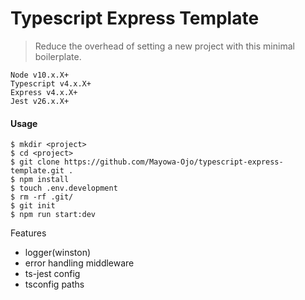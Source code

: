 # Typescript Express Template

> Reduce the overhead of setting a new project with this minimal boilerplate.

```
Node v10.x.X+
Typescript v4.x.X+
Express v4.x.X+
Jest v26.x.X+
```

#### Usage
```shell
$ mkdir <project>
$ cd <project>
$ git clone https://github.com/Mayowa-Ojo/typescript-express-template.git .
$ npm install
$ touch .env.development
$ rm -rf .git/
$ git init
$ npm run start:dev
```

Features 
   - logger(winston)
   - error handling middleware
   - ts-jest config
   - tsconfig paths